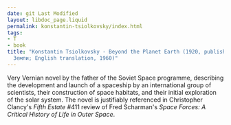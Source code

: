 ```yaml
---
date: git Last Modified
layout: libdoc_page.liquid
permalink: konstantin-tsiolkovsky/index.html
tags:
- T
- book
title: "Konstantin Tsiolkovsky - Beyond the Planet Earth (1920, published as Вне
  Земли; English translation, 1960)"
---
```


Very Vernian novel by the father of the Soviet Space programme, describing the development and launch of a spaceship by an international group of scientists, their construction of space habitats, and their initial exploration of the solar system. The novel is justifiably referenced in Christopher Clancy's _Fifth Estate_ #411 review of Fred Scharman's _Space Forces: A Critical History of Life in Outer Space_.